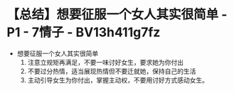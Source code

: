 # 【总结】想要征服一个女人其实很简单 - P1 - 7情子 - BV13h411g7fz

-   想要征服一个女人其实很简单
    1.  注意立规矩再满足，不要一味讨好女生，要求她为你付出
    2.  不要过分热情，适当展现热情但不要迁就她，保持自己的生活
    3.  主动引导女生为你付出，掌握主动权，不要用讨好方式感动女生。